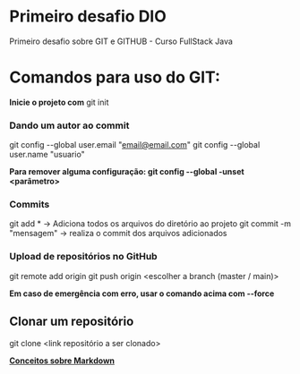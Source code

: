 # Primeiro desafio DIO
Primeiro desafio sobre GIT e GITHUB - Curso FullStack Java

# Comandos para uso do GIT:

**Inicie o projeto com** git init

### Dando um autor ao commit

git config --global user.email "email@email.com"
git config --global user.name "usuario"

**Para remover alguma configuração: git config --global -unset <parâmetro>**

### Commits

git add * -> Adiciona todos os arquivos do diretório ao projeto
git commit -m "mensagem" -> realiza o commit dos arquivos adicionados

### Upload de repositórios no GitHub

git remote add origin <site do GitHub>
git push origin <escolher a branch (master / main)>

**Em caso de emergência com erro, usar o comando acima com --force**

## Clonar um repositório

git clone <link repositório a ser clonado>


**[Conceitos sobre Markdown](https://www.markdownguide.org/getting-started/)**
